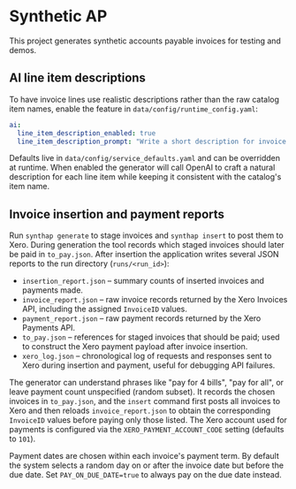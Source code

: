 # Synthetic AP

This project generates synthetic accounts payable invoices for testing and demos.

## AI line item descriptions

To have invoice lines use realistic descriptions rather than the raw catalog item
names, enable the feature in `data/config/runtime_config.yaml`:


```yaml
ai:
  line_item_description_enabled: true
  line_item_description_prompt: "Write a short description for invoice line item '{item_name}'."
```

Defaults live in `data/config/service_defaults.yaml` and can be overridden at
runtime. When enabled the generator will call OpenAI to craft a natural
description for each line item while keeping it consistent with the catalog's
item name.

## Invoice insertion and payment reports

Run `synthap generate` to stage invoices and `synthap insert` to post them to
Xero. During generation the tool records which staged invoices should later be
paid in `to_pay.json`. After insertion the application writes several JSON
reports to the run directory (`runs/<run_id>`):

- `insertion_report.json` – summary counts of inserted invoices and payments
  made.
- `invoice_report.json` – raw invoice records returned by the Xero Invoices
  API, including the assigned `InvoiceID` values.
- `payment_report.json` – raw payment records returned by the Xero Payments
  API.
- `to_pay.json` – references for staged invoices that should be paid; used to
  construct the Xero payment payload after invoice insertion.
- `xero_log.json` – chronological log of requests and responses sent to Xero
  during insertion and payment, useful for debugging API failures.

The generator can understand phrases like "pay for 4 bills", "pay for all", or
leave payment count unspecified (random subset). It records the chosen invoices
in `to_pay.json`, and the `insert` command first posts all invoices to Xero and
then reloads `invoice_report.json` to obtain the corresponding `InvoiceID`
values before paying only those listed. The Xero account used for payments is
configured via the `XERO_PAYMENT_ACCOUNT_CODE` setting (defaults to `101`).

Payment dates are chosen within each invoice's payment term. By default the
system selects a random day on or after the invoice date but before the due
date. Set `PAY_ON_DUE_DATE=true` to always pay on the due date instead.

